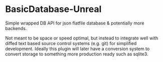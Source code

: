 # BasicDatabase-Unreal
Simple wrapped DB API for json flatfile database &amp; potentially more backends.

Not meant to be space or speed optimal, but instead to integrate well with diffed text based source control systems (e.g. git) for simplified development. Ideally this plugin will later have a conversion system to convert storage to something more production ready such as sqlite3.
